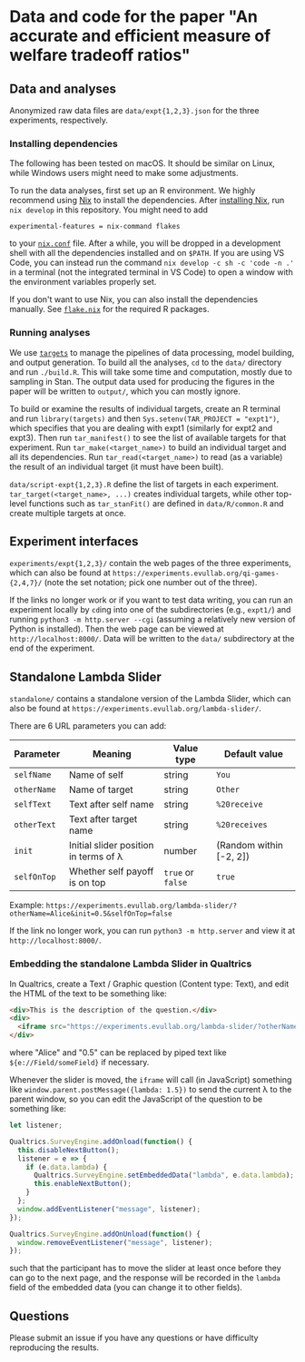 # Data and code for the paper "An accurate and efficient measure of welfare tradeoff ratios"

## Data and analyses

Anonymized raw data files are `data/expt{1,2,3}.json` for the three experiments, respectively.

### Installing dependencies

The following has been tested on macOS. It should be similar on Linux, while Windows users might need to make some adjustments.

To run the data analyses, first set up an R environment. We highly recommend using [Nix](https://nixos.org/) to install the dependencies. After [installing Nix](https://nixos.org/download), run `nix develop` in this repository. You might need to add
```
experimental-features = nix-command flakes
```
to your [`nix.conf`](https://nixos.org/manual/nix/stable/command-ref/conf-file) file. After a while, you will be dropped in a development shell with all the dependencies installed and on `$PATH`. If you are using VS Code, you can instead run the command `nix develop -c sh -c 'code -n .'` in a terminal (not the integrated terminal in VS Code) to open a window with the environment variables properly set.

If you don't want to use Nix, you can also install the dependencies manually. See [`flake.nix`](flake.nix) for the required R packages.

### Running analyses

We use [`targets`](https://docs.ropensci.org/targets/) to manage the pipelines of data processing, model building, and output generation. To build all the analyses, `cd` to the `data/` directory and run `./build.R`. This will take some time and computation, mostly due to sampling in Stan. The output data used for producing the figures in the paper will be written to `output/`, which you can mostly ignore.

To build or examine the results of individual targets, create an R terminal and run `library(targets)` and then `Sys.setenv(TAR_PROJECT = "expt1")`, which specifies that you are dealing with expt1 (similarly for expt2 and expt3). Then run `tar_manifest()` to see the list of available targets for that experiment. Run `tar_make(<target_name>)` to build an individual target and all its dependencies. Run `tar_read(<target_name>)` to read (as a variable) the result of an individual target (it must have been built).

`data/script-expt{1,2,3}.R` define the list of targets in each experiment. `tar_target(<target_name>, ...)` creates individual targets, while other top-level functions such as `tar_stanFit()` are defined in `data/R/common.R` and create multiple targets at once.

## Experiment interfaces

`experiments/expt{1,2,3}/` contain the web pages of the three experiments, which can also be found at `https://experiments.evullab.org/qi-games-{2,4,7}/` (note the set notation; pick one number out of the three).

If the links no longer work or if you want to test data writing, you can run an experiment locally by `cd`ing into one of the subdirectories (e.g., `expt1/`) and running `python3 -m http.server --cgi` (assuming a relatively new version of Python is installed). Then the web page can be viewed at `http://localhost:8000/`. Data will be written to the `data/` subdirectory at the end of the experiment.

## Standalone Lambda Slider

`standalone/` contains a standalone version of the Lambda Slider, which can also be found at `https://experiments.evullab.org/lambda-slider/`.

There are 6 URL parameters you can add:

| Parameter | Meaning | Value type | Default value |
| - | - | - | - |
| `selfName` | Name of self | string | `You` |
| `otherName` | Name of target | string | `Other` |
| `selfText` | Text after self name | string | `%20receive` |
| `otherText` | Text after target name | string | `%20receives` |
| `init` | Initial slider position in terms of λ | number | (Random within [-2, 2]) |
| `selfOnTop` | Whether self payoff is on top | `true` or `false` | `true` |

Example: `https://experiments.evullab.org/lambda-slider/?otherName=Alice&init=0.5&selfOnTop=false`

If the link no longer work, you can run `python3 -m http.server` and view it at `http://localhost:8000/`.

### Embedding the standalone Lambda Slider in Qualtrics

In Qualtrics, create a Text / Graphic question (Content type: Text), and edit the HTML of the text to be something like:
```html
<div>This is the description of the question.</div>
<div>
  <iframe src="https://experiments.evullab.org/lambda-slider/?otherName=Alice&init=0.5" width="100%" height="260"></iframe>
</div>
```
where "Alice" and "0.5" can be replaced by piped text like `${e://Field/someField}` if necessary.

Whenever the slider is moved, the `iframe` will call (in JavaScript) something like `window.parent.postMessage({lambda: 1.5})` to send the current λ to the parent window, so you can edit the JavaScript of the question to be something like:
```javascript
let listener;

Qualtrics.SurveyEngine.addOnload(function() {
  this.disableNextButton();
  listener = e => {
    if (e.data.lambda) {
      Qualtrics.SurveyEngine.setEmbeddedData("lambda", e.data.lambda);
      this.enableNextButton();
    }
  };
  window.addEventListener("message", listener);
});

Qualtrics.SurveyEngine.addOnUnload(function() {
  window.removeEventListener("message", listener);
});
```
such that the participant has to move the slider at least once before they can go to the next page, and the response will be recorded in the `lambda` field of the embedded data (you can change it to other fields).

## Questions

Please submit an issue if you have any questions or have difficulty reproducing the results.

